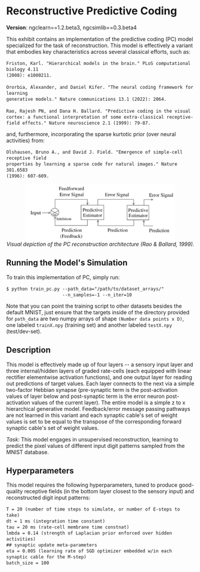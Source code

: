 # Reconstructive Predictive Coding

<b>Version</b>: ngclearn==1.2.beta3, ngcsimlib==0.3.beta4

This exhibit contains an implementation of the predictive coding (PC) model specialized 
for the task of reconstruction. This model is effectively a variant that embodies key 
characteristics across several classical efforts, such as:

```
Friston, Karl. "Hierarchical models in the brain." PLoS computational biology 4.11 
(2008): e1000211.

Ororbia, Alexander, and Daniel Kifer. "The neural coding framework for learning 
generative models." Nature communications 13.1 (2022): 2064.

Rao, Rajesh PN, and Dana H. Ballard. "Predictive coding in the visual cortex: a functional interpretation of some extra-classical receptive-field effects." Nature neuroscience 2.1 (1999): 79-87.
```

and, furthermore, incorporating the sparse kurtotic prior (over neural activities) from:

```
Olshausen, Bruno A., and David J. Field. "Emergence of simple-cell receptive field 
properties by learning a sparse code for natural images." Nature 381.6583 
(1996): 607-609.
```

<p align="center">
  <img height="150" src="fig/pc_estimator_rao1999.jpg"><br>
  <i>Visual depiction of the PC reconstruction architecture (Rao & Ballard, 1999).</i>
</p>

<!--
This model is also discussed in the ngc-learn
<a href="https://ngc-learn.readthedocs.io/en/latest/museum/pcn_recon.html">documentation</a>.
-->

## Running the Model's Simulation

To train this implementation of PC, simply run:

```console
$ python train_pc.py --path_data="/path/to/dataset_arrays/" 
                     --n_samples=-1 --n_iter=10
```

<!--
Alternatively, you may run the convenience bash script:

```console
$ ./sim.sh
```

which will execute and run the model simulation for MNIST.
-->

Note that you can point the training script to other datasets besides the
default MNIST, just ensure that the targets inside of the directory provided 
for `path_data` are two numpy arrays of shape 
`(Number data points x D)`, one labeled `trainX.npy` (training set) and 
another labeled `testX.npy` (test/dev-set). 

## Description

This model is effectively made up of four layers -- a sensory input layer and 
three internal/hidden layers of graded rate-cells (each equipped with linear rectifier 
elementwise activation functions), and one output layer
for reading out predictions of target values. Each layer connects to the 
next via a simple two-factor Hebbian synapse (pre-synaptic term is the post-activation values of
layer below and post-synaptic term is the error neuron post-activation
values of the current layer). The entire model is a simple z to x
hierarchical generative model. Feedback/error message passing pathways
are not learned in this variant and each synaptic cable's set of weight values is set to be
equal to the transpose of the corresponding forward synaptic cable's set of
weight values.

<i>Task</i>: This model engages in unsupervised reconstruction, learning
to predict the pixel values of different input digit patterns sampled from the MNIST
database.

## Hyperparameters

This model requires the following hyperparameters, tuned to produce good-quality 
receptive fields (in the bottom layer closest to the sensory input) and 
reconstructed digit input patterns:

```
T = 20 (number of time steps to simulate, or number of E-steps to take)
dt = 1 ms (integration time constant)
tau = 20 ms (rate-cell membrane time constnat)
lmbda = 0.14 (strength of Laplacian prior enforced over hidden activities)
## synaptic update meta-parameters
eta = 0.005 (learning rate of SGD optimizer embedded w/in each synaptic cable for the M-step)
batch_size = 100
```
